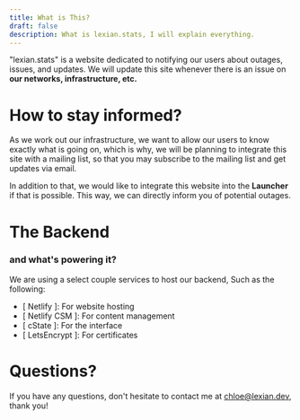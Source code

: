 ```yaml
---
title: What is This?
draft: false
description: What is lexian.stats, I will explain everything.
---
```

"lexian.stats" is a website dedicated to notifying our users about outages, issues, and updates. We will update this site whenever there is an issue on <b>our networks, infrastructure, etc.</b>

# How to stay informed?
As we work out our infrastructure, we want to allow our users to know exactly what is going on, which is why, we will be planning to integrate this site with a mailing list, so that you may subscribe to the mailing list and get updates via email.

In addition to that, we would like to integrate this website into the <b>Launcher</b> if that is possible. This way, we can directly inform you of potential outages.

# The Backend
### and what's powering it?
We are using a select couple services to host our backend, Such as the following:
- [ Netlify ]: For website hosting
- [ Netlify CSM ]: For content management
- [ cState ]: For the interface
- [ LetsEncrypt ]: For certificates

# Questions?
If you have any questions, don't hesitate to contact me at chloe@lexian.dev, thank you!